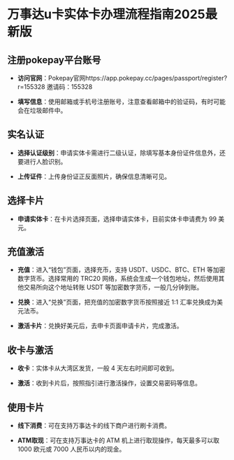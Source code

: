 # 万事达u卡实体卡办理流程指南2025最新版


## 注册pokepay平台账号

- **访问官网**：Pokepay官网https://app.pokepay.cc/pages/passport/register?r=155328
邀请码：155328

- **填写信息**：使用邮箱或手机号注册账号，注意查看邮箱中的验证码，有时可能会在垃圾邮件中。


## 实名认证

- **选择认证级别**：申请实体卡需进行二级认证，除填写基本身份证件信息外，还要进行人脸识别。

- **上传证件**：上传身份证正反面照片，确保信息清晰可见。


## 选择卡片

- **申请实体卡**：在卡片选择页面，选择申请实体卡，目前实体卡申请费为 99 美元。


## 充值激活

- **充值**：进入“钱包”页面，选择充币，支持 USDT、USDC、BTC、ETH 等加密数字货币。选择常用的 TRC20 网络，系统会生成一个钱包地址，然后使用其他交易所向这个地址转账 USDT 等加密数字货币，一般几分钟到账。

- **兑换**：进入“兑换”页面，把充值的加密数字货币按照接近 1:1 汇率兑换成为美元法币。

- **激活卡片**：兑换好美元后，去申卡页面申请卡片，完成激活。


## 收卡与激活

- **收卡**：实体卡从大湾区发货，一般 4 天左右时间即可收到。

- **激活**：收到卡片后，按照指引进行激活操作，设置交易密码等信息。


## 使用卡片

- **线下消费**：可在支持万事达卡的线下商户进行刷卡消费。

- **ATM取现**：可在支持万事达卡的 ATM 机上进行取现操作，每天最多可以取 1000 欧元或 7000 人民币以内的现金。